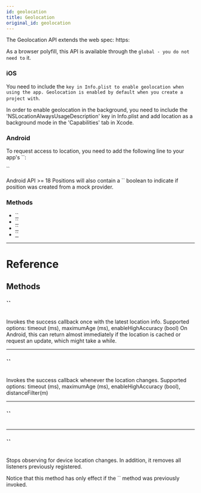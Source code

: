 ```yaml
---
id: geolocation
title: Geolocation
original_id: geolocation
---
```


The Geolocation API extends the web spec: https:

As a browser polyfill, this API is available through the `global - you do not need to` it.

### iOS

You need to include the `key in Info.plist to enable geolocation when using the app. Geolocation is enabled by default when you create a project with`.

In order to enable geolocation in the background, you need to include the 'NSLocationAlwaysUsageDescription' key in Info.plist and add location as a background mode in the 'Capabilities' tab in Xcode.

### Android

To request access to location, you need to add the following line to your app's ``:

``

Android API &gt;= 18 Positions will also contain a `` boolean to indicate if position was created from a mock provider.

### Methods

- [``](geolocation.md#getcurrentposition)
- [``](geolocation.md#watchposition)
- [``](geolocation.md#clearwatch)
- [``](geolocation.md#stopobserving)

---

# Reference

## Methods

### ``

```jsx
```

Invokes the success callback once with the latest location info. Supported options: timeout (ms), maximumAge (ms), enableHighAccuracy (bool) On Android, this can return almost immediately if the location is cached or request an update, which might take a while.

---

### ``

```jsx
```

Invokes the success callback whenever the location changes. Supported options: timeout (ms), maximumAge (ms), enableHighAccuracy (bool), distanceFilter(m)

---

### ``

```jsx
```

---

### ``

```jsx
```

Stops observing for device location changes. In addition, it removes all listeners previously registered.

Notice that this method has only effect if the `` method was previously invoked.

